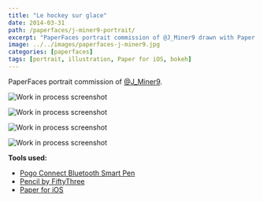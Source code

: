 ```yaml
---
title: "Le hockey sur glace"
date: 2014-03-31
path: /paperfaces/j-miner9-portrait/
excerpt: "PaperFaces portrait commission of @J_Miner9 drawn with Paper for iOS on an iPad."
image: ../../images/paperfaces-j-miner9.jpg
categories: [paperfaces]
tags: [portrait, illustration, Paper for iOS, bokeh]
---
```


PaperFaces portrait commission of [@J_Miner9](https://twitter.com/J_Miner9).

![Work in process screenshot](../../images/paperfaces-j-miner9-process-1-lg.jpg)

![Work in process screenshot](../../images/paperfaces-j-miner9-process-2-lg.jpg)

![Work in process screenshot](../../images/paperfaces-j-miner9-process-3-lg.jpg)

![Work in process screenshot](../../images/paperfaces-j-miner9-process-4-lg.jpg)

**Tools used:**

- [Pogo Connect Bluetooth Smart Pen](https://www.amazon.com/gp/product/B009K448L4/ref=as_li_ss_tl?ie=UTF8&camp=1789&creative=390957&creativeASIN=B009K448L4&linkCode=as2&tag=mademist-20)
- [Pencil by FiftyThree](https://amzn.to/35tCkJW)
- [Paper for iOS](https://paper.bywetransfer.com/)
